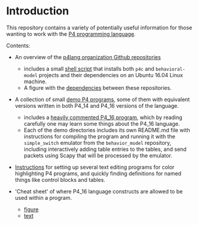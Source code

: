 # Introduction

This repository contains a variety of potentially useful information
for those wanting to work with the [P4 programming
language](http://p4.org).

Contents:

* An overview of the [p4lang organization Github
  repositories](README-p4lang-repos.md)
  * includes a small [shell script](bin/install-p4dev.sh) that
    installs both `p4c` and `behavioral-model` projects and their
    dependencies on an Ubuntu 16.04 Linux machine.
  * A figure with the [dependencies](dependencies.pdf) between
    these repositories.

* A collection of small [demo P4 programs](README-demos.md), some of
  them with equivalent versions written in both P4_14 and P4_16
  versions of the language.
  * includes a [heavily commented P4_16
    program](demo1/demo1-heavily-commented.p4_16.p4), which by reading
    carefully one may learn some things about the P4_16 language.
  * Each of the demo directories includes its own README.md file with
    instructions for compiling the program and running it with the
    `simple_switch` emulator from the `behavior_model` repository,
    including interactively adding table entries to the tables, and
    send packets using Scapy that will be processed by the emulator.

* [Instructions](README-editor-support.md) for setting up several text
  editing programs for color highlighting P4 programs, and quickly
  finding definitions for named things like control blocks and tables.

* 'Cheat sheet' of where P4_16 language constructs are allowed to be
  used within a program.
  * [figure](p4-16-allowed-constructs.pdf)
  * [text](p4-16-allowed-constructs.txt)
